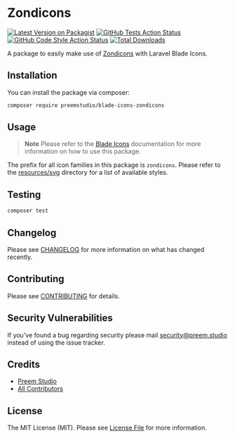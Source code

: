 # Zondicons

[![Latest Version on Packagist](https://img.shields.io/packagist/v/preemstudio/blade-icons-zondicons.svg?style=flat-square)](https://packagist.org/packages/preemstudio/blade-icons-zondicons)
[![GitHub Tests Action Status](https://img.shields.io/github/actions/workflow/status/preemstudio/blade-icons-zondicons/run-tests.yml?branch=main&label=tests&style=flat-square)](https://github.com/PreemStudio/blade-icons-zondicons/actions?query=workflow%3Arun-tests+branch%3Amain)
[![GitHub Code Style Action Status](https://img.shields.io/github/actions/workflow/status/preemstudio/blade-icons-zondicons/fix-php-code-style-issues.yml?branch=main&label=code%20style&style=flat-square)](https://github.com/PreemStudio/blade-icons-zondicons/actions?query=workflow%3A"Fix+PHP+code+style+issues"+branch%3Amain)
[![Total Downloads](https://img.shields.io/packagist/dt/preemstudio/blade-icons-zondicons.svg?style=flat-square)](https://packagist.org/packages/preemstudio/blade-icons-zondicons)

A package to easily make use of [Zondicons](https://www.zondicons.com/) with Laravel Blade Icons.

## Installation

You can install the package via composer:

```bash
composer require preemstudio/blade-icons-zondicons
```

## Usage

> **Note**
> Please refer to the [Blade Icons](https://github.com/PreemStudio/blade-icons) documentation for more information on how to use this package.

The prefix for all icon families in this package is `zondicons`. Please refer to the [resources/svg](/resources/svg) directory for a list of available styles.

## Testing

```bash
composer test
```

## Changelog

Please see [CHANGELOG](CHANGELOG.md) for more information on what has changed recently.

## Contributing

Please see [CONTRIBUTING](CONTRIBUTING.md) for details.

## Security Vulnerabilities

If you've found a bug regarding security please mail [security@preem.studio](mailto:security@preem.studio) instead of using the issue tracker.

## Credits

- [Preem Studio](https://github.com/PreemStudio)
- [All Contributors](../../contributors)

## License

The MIT License (MIT). Please see [License File](LICENSE.md) for more information.
